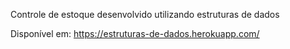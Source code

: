 Controle de estoque desenvolvido utilizando estruturas de dados

Disponível em:
https://estruturas-de-dados.herokuapp.com/
